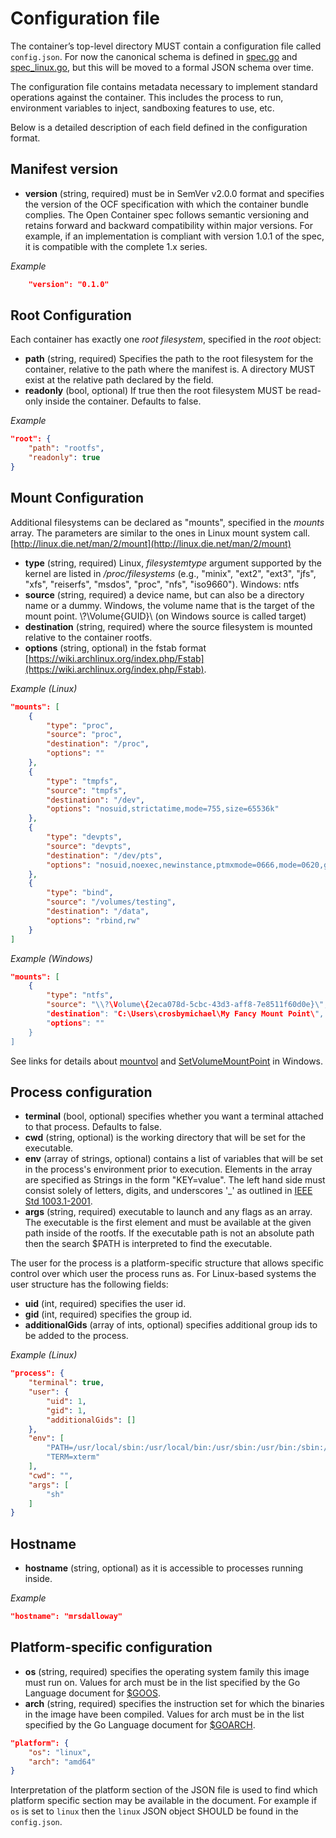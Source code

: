 # Configuration file

The container’s top-level directory MUST contain a configuration file called `config.json`.
For now the canonical schema is defined in [spec.go](spec.go) and [spec_linux.go](spec_linux.go), but this will be moved to a formal JSON schema over time.

The configuration file contains metadata necessary to implement standard operations against the container.
This includes the process to run, environment variables to inject, sandboxing features to use, etc.

Below is a detailed description of each field defined in the configuration format.

## Manifest version

* **version** (string, required) must be in SemVer v2.0.0 format and specifies the version of the OCF specification with which the container bundle complies. The Open Container spec follows semantic versioning and retains forward and backward compatibility within major versions. For example, if an implementation is compliant with version 1.0.1 of the spec, it is compatible with the complete 1.x series.

*Example*

```json
    "version": "0.1.0"
```

## Root Configuration

Each container has exactly one *root filesystem*, specified in the *root* object:

* **path** (string, required) Specifies the path to the root filesystem for the container, relative to the path where the manifest is. A directory MUST exist at the relative path declared by the field.
* **readonly** (bool, optional) If true then the root filesystem MUST be read-only inside the container. Defaults to false.

*Example*

```json
"root": {
    "path": "rootfs",
    "readonly": true
}
```

## Mount Configuration

Additional filesystems can be declared as "mounts", specified in the *mounts* array. The parameters are similar to the ones in Linux mount system call. [http://linux.die.net/man/2/mount](http://linux.die.net/man/2/mount)

* **type** (string, required) Linux, *filesystemtype* argument supported by the kernel are listed in */proc/filesystems* (e.g., "minix", "ext2", "ext3", "jfs", "xfs", "reiserfs", "msdos", "proc", "nfs", "iso9660"). Windows: ntfs
* **source** (string, required) a device name, but can also be a directory name or a dummy. Windows, the volume name that is the target of the mount point. \\?\Volume\{GUID}\ (on Windows source is called target)
* **destination** (string, required) where the source filesystem is mounted relative to the container rootfs.
* **options** (string, optional) in the fstab format [https://wiki.archlinux.org/index.php/Fstab](https://wiki.archlinux.org/index.php/Fstab).

*Example (Linux)*

```json
"mounts": [
    {
        "type": "proc",
        "source": "proc",
        "destination": "/proc",
        "options": ""
    },
    {
        "type": "tmpfs",
        "source": "tmpfs",
        "destination": "/dev",
        "options": "nosuid,strictatime,mode=755,size=65536k"
    },
    {
        "type": "devpts",
        "source": "devpts",
        "destination": "/dev/pts",
        "options": "nosuid,noexec,newinstance,ptmxmode=0666,mode=0620,gid=5"
    },
    {
        "type": "bind",
        "source": "/volumes/testing",
        "destination": "/data",
        "options": "rbind,rw"
    }
]
```

*Example (Windows)*

```json
"mounts": [
    {
        "type": "ntfs",
        "source": "\\?\Volume\{2eca078d-5cbc-43d3-aff8-7e8511f60d0e}\",
        "destination": "C:\Users\crosbymichael\My Fancy Mount Point\",
        "options": ""
    }
]
```

See links for details about [mountvol](http://ss64.com/nt/mountvol.html) and [SetVolumeMountPoint](https://msdn.microsoft.com/en-us/library/windows/desktop/aa365561(v=vs.85).aspx) in Windows.

## Process configuration

* **terminal** (bool, optional) specifies whether you want a terminal attached to that process. Defaults to false.
* **cwd** (string, optional) is the working directory that will be set for the executable.
* **env** (array of strings, optional) contains a list of variables that will be set in the process's environment prior to execution. Elements in the array are specified as Strings in the form "KEY=value". The left hand side must consist solely of letters, digits, and underscores '_' as outlined in [IEEE Std 1003.1-2001](http://pubs.opengroup.org/onlinepubs/009695399/basedefs/xbd_chap08.html).
* **args** (string, required) executable to launch and any flags as an array. The executable is the first element and must be available at the given path inside of the rootfs. If the executable path is not an absolute path then the search $PATH is interpreted to find the executable.

The user for the process is a platform-specific structure that allows specific control over which user the process runs as.
For Linux-based systems the user structure has the following fields:

* **uid** (int, required) specifies the user id.
* **gid** (int, required) specifies the group id.
* **additionalGids** (array of ints, optional) specifies additional group ids to be added to the process.

*Example (Linux)*

```json
"process": {
    "terminal": true,
    "user": {
        "uid": 1,
        "gid": 1,
        "additionalGids": []
    },
    "env": [
        "PATH=/usr/local/sbin:/usr/local/bin:/usr/sbin:/usr/bin:/sbin:/bin",
        "TERM=xterm"
    ],
    "cwd": "",
    "args": [
        "sh"
    ]
}
```


## Hostname

* **hostname** (string, optional) as it is accessible to processes running inside.

*Example*

```json
"hostname": "mrsdalloway"
```

## Platform-specific configuration

* **os** (string, required) specifies the operating system family this image must run on. Values for arch must be in the list specified by the Go Language document for [$GOOS](https://golang.org/doc/install/source#environment).
* **arch** (string, required) specifies the instruction set for which the binaries in the image have been compiled. Values for arch must be in the list specified by the Go Language document for [$GOARCH](https://golang.org/doc/install/source#environment).

```json
"platform": {
    "os": "linux",
    "arch": "amd64"
}
```

Interpretation of the platform section of the JSON file is used to find which platform specific section may be available in the document. For example if `os` is set to `linux` then the `linux` JSON object SHOULD be found in the `config.json`.


